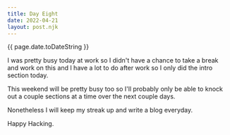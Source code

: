 ```yaml
---
title: Day Eight
date: 2022-04-21
layout: post.njk
---
```


{{ page.date.toDateString }}

I was pretty busy today at work so I didn't have a chance to take a break and work on this and I have a lot to do after work so I only did the intro section today.

This weekend will be pretty busy too so I'll probably only be able to knock out a couple sections at a time over the next couple days. 

Nonetheless I will keep my streak up and write a blog everyday.

Happy Hacking.